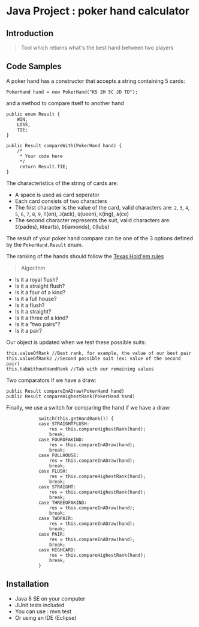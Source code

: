 # Java Project : poker hand calculator

## Introduction

> Tool which returns what's the best hand between two players

## Code Samples

A poker hand has a constructor that accepts a string containing 5 cards:

```
PokerHand hand = new PokerHand("KS 2H 5C JD TD");
```

and a method to compare itself to another hand

```
public enum Result {
	WIN,
	LOSS,
	TIE;
}

public Result compareWith(PokerHand hand) {
	/*
	 * Your code here
	 */
	 return Result.TIE;
}
```

The characteristics of the string of cards are:
*   A space is used as card seperator
*   Each card consists of two characters
*   The first character is the value of the card, valid characters are: `2`, `3`, `4`, `5`, `6`, `7`, `8`, `9`, `T`(en), `J`(ack), `Q`(ueen), `K`(ing), `A`(ce)
*   The second character represents the suit, valid characters are: `S`(pades), `H`(earts), `D`(iamonds), `C`(lubs)

The result of your poker hand compare can be one of the 3 options defined by the `PokerHand.Result` enum.

The ranking of the hands should follow the [Texas Hold'em rules](https://www.dreamstime.com/stock-illustration-poker-hand-rankings-combination-vector-eps-text-outline-image73600614)

> Algorithm

* Is it a royal flush?
* Is it a straight flush?
* Is it a four of a kind?
* Is it a full house?
* Is it a flush?
* Is it a straight?
* Is it a three of a kind?
* Is it a "two pairs"?
* Is it a pair?

Our object is updated when we test these possible suits:

```
this.valueOfRank //Best rank, for example, the value of our best pair
this.valueOfRank2 //Second possible suit (ex: value of the second pair)
this.tabWithoutHandRank //Tab with our remaining values
```

Two comparators if we have a draw:
```
public Result compareInADraw(PokerHand hand)
public Result compareHighestRank(PokerHand hand)

```

Finally, we use a switch for comparing the hand if we have a draw: 
```
			switch(this.getHandRank()) {
			case STRAIGHTFLUSH:
				res = this.compareHighestRank(hand);
				break;
			case FOUROFAKIND:
				res = this.compareInADraw(hand);
				break;
			case FULLHOUSE:
				res = this.compareInADraw(hand);
				break;
			case FLUSH:
				res = this.compareHighestRank(hand);
				break;
			case STRAIGHT:
				res = this.compareHighestRank(hand);
				break;
			case THREEOFAKIND:
				res = this.compareInADraw(hand);
				break;
			case TWOPAIR:
				res = this.compareInADraw(hand);
				break;
			case PAIR:
				res = this.compareInADraw(hand);
				break;
			case HIGHCARD:
				res = this.compareHighestRank(hand);
				break;
            }
```



## Installation


* Java 8 SE on your computer
* JUnit tests included
* You can use : mvn test
* Or using an IDE (Eclipse)